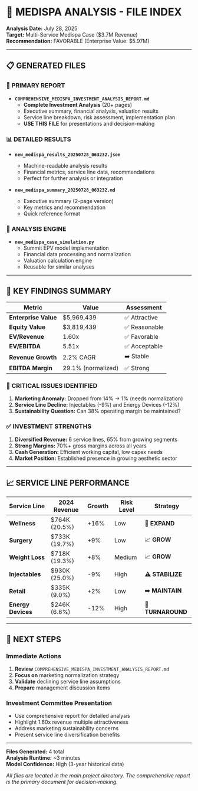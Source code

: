 # 📁 MEDISPA ANALYSIS - FILE INDEX

**Analysis Date:** July 28, 2025  
**Target:** Multi-Service Medispa Case ($3.7M Revenue)  
**Recommendation:** FAVORABLE (Enterprise Value: $5.97M)

---

## 📋 **GENERATED FILES**

### 🎯 **PRIMARY REPORT**

- **`COMPREHENSIVE_MEDISPA_INVESTMENT_ANALYSIS_REPORT.md`**
  - **Complete Investment Analysis** (20+ pages)
  - Executive summary, financial analysis, valuation results
  - Service line breakdown, risk assessment, implementation plan
  - **USE THIS FILE** for presentations and decision-making

### 📊 **DETAILED RESULTS**

- **`new_medispa_results_20250728_063232.json`**
  - Machine-readable analysis results
  - Financial metrics, service line data, recommendations
  - Perfect for further analysis or integration

- **`new_medispa_summary_20250728_063232.md`**
  - Executive summary (2-page version)
  - Key metrics and recommendation
  - Quick reference format

### 🔧 **ANALYSIS ENGINE**

- **`new_medispa_case_simulation.py`**
  - Summit EPV model implementation
  - Financial data processing and normalization
  - Valuation calculation engine
  - Reusable for similar analyses

---

## 🎯 **KEY FINDINGS SUMMARY**

| Metric               | Value              | Assessment    |
| -------------------- | ------------------ | ------------- |
| **Enterprise Value** | $5,969,439         | ✅ Attractive |
| **Equity Value**     | $3,819,439         | ✅ Reasonable |
| **EV/Revenue**       | 1.60x              | ✅ Favorable  |
| **EV/EBITDA**        | 5.51x              | ✅ Acceptable |
| **Revenue Growth**   | 2.2% CAGR          | ➡️ Stable     |
| **EBITDA Margin**    | 29.1% (normalized) | ✅ Strong     |

### 🚨 **CRITICAL ISSUES IDENTIFIED**

1. **Marketing Anomaly:** Dropped from 14% → 1% (needs normalization)
2. **Service Line Decline:** Injectables (-9%) and Energy Devices (-12%)
3. **Sustainability Question:** Can 38% operating margin be maintained?

### ✅ **INVESTMENT STRENGTHS**

1. **Diversified Revenue:** 6 service lines, 65% from growing segments
2. **Strong Margins:** 70%+ gross margins across all years
3. **Cash Generation:** Efficient working capital, low capex needs
4. **Market Position:** Established presence in growing aesthetic sector

---

## 📈 **SERVICE LINE PERFORMANCE**

| Service Line       | 2024 Revenue  | Growth | Risk Level | Strategy          |
| ------------------ | ------------- | ------ | ---------- | ----------------- |
| **Wellness**       | $764K (20.5%) | +16%   | Low        | 🚀 **EXPAND**     |
| **Surgery**        | $733K (19.7%) | +9%    | Low        | 📈 **GROW**       |
| **Weight Loss**    | $718K (19.3%) | +8%    | Medium     | 📈 **GROW**       |
| **Injectables**    | $930K (25.0%) | -9%    | High       | ⚠️ **STABILIZE**  |
| **Retail**         | $335K (9.0%)  | +2%    | Low        | ➡️ **MAINTAIN**   |
| **Energy Devices** | $246K (6.6%)  | -12%   | High       | 🔄 **TURNAROUND** |

---

## 💼 **NEXT STEPS**

### **Immediate Actions**

1. **Review** `COMPREHENSIVE_MEDISPA_INVESTMENT_ANALYSIS_REPORT.md`
2. **Focus on** marketing normalization strategy
3. **Validate** declining service line assumptions
4. **Prepare** management discussion items

### **Investment Committee Presentation**

- Use comprehensive report for detailed analysis
- Highlight 1.60x revenue multiple attractiveness
- Address marketing sustainability concerns
- Present service line diversification benefits

---

**Files Generated:** 4 total  
**Analysis Runtime:** ~3 minutes  
**Model Confidence:** High (3-year historical data)

_All files are located in the main project directory. The comprehensive report is the primary document for decision-making._
